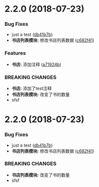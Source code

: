 <a name="2.2.0"></a>
# 2.2.0 (2018-07-23)


### Bug Fixes

* just a test ([db41b7b](https://github.com/yelin2016/gitlogtest/commit/db41b7b))
* **书店列表模块:** 修改书店列表数据 ([c682f41](https://github.com/yelin2016/gitlogtest/commit/c682f41))


### Features

* **书店:** 添加注释 ([a71924b](https://github.com/yelin2016/gitlogtest/commit/a71924b))


### BREAKING CHANGES

* **书店:** 添加了test注释
* **书店列表模块:** 改变了书的数量
* sfsf



<a name="2.2.0"></a>
# 2.2.0 (2018-07-23)


### Bug Fixes

* just a test ([db41b7b](https://github.com/yelin2016/gitlogtest/commit/db41b7b))
* **书店列表模块:** 修改书店列表数据 ([c682f41](https://github.com/yelin2016/gitlogtest/commit/c682f41))


### BREAKING CHANGES

* **书店列表模块:** 改变了书的数量
* sfsf




